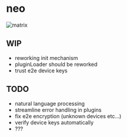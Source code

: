 # neo

![matrix](http://www.netzpiloten.de/wp-content/uploads/2015/11/tech-startup-computer-matrix-Image-by-Tumisu-CC0-via-Pixabay.jpg)


## WIP
* reworking init mechanism
* pluginLoader should be reworked
* trust e2e device keys

## TODO

* natural language processing
* streamline error handling in plugins
* fix e2e encryption (unknown devices etc...)
* verify device keys automatically
* ???

